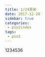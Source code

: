 ```yaml
---
title: 1/24更新
date: 2017-12-28
sidebar: true
categories:
 - pso2index
tags:
 - pso2
---
```

1234536
